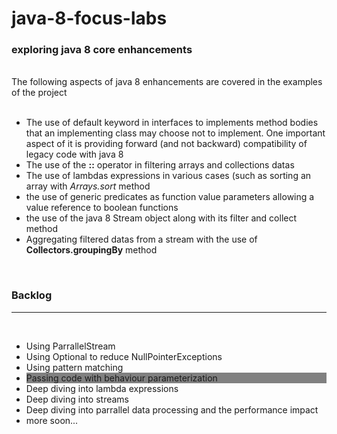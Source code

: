 # java-8-focus-labs

<h3> exploring java 8 core enhancements </h3>
<br/>
The following aspects of java 8 enhancements are covered in the examples of the project
<br/>
<br/>
<ul>
  <li>The use of default keyword in interfaces to implements method bodies that an implementing class
  may choose not to implement. One important aspect of it is providing forward (and not backward) compatibility of legacy code with java 8</li>
  <li>The use of the <b>::</b> operator in filtering arrays and collections datas </li>
  <li>The use of lambdas expressions in various cases (such as sorting an array with <i>Arrays.sort</i> method</li>
  <li>the use of generic predicates as function value parameters allowing a value reference to boolean functions</li>
  <li>the use of the java 8 Stream object along with its filter and collect method</li>
  <li>Aggregating filtered datas from a stream with the use of <b>Collectors.groupingBy</b> method</li>
</ul>
<br/>
<p>
<h3>Backlog</h3>
<hr/>
<br/>
<ul>
<li>Using ParrallelStream</li>
<li>Using Optional to reduce NullPointerExceptions</li>
<li>Using pattern matching</li>
<li style='background-color:gray'>Passing code with behaviour parameterization</li>
<li>Deep diving into lambda expressions</li>
<li>Deep diving into streams</li>
<li>Deep diving into parrallel data processing and the performance impact</li>
<li>more soon...</li>
</ul>
</p>

